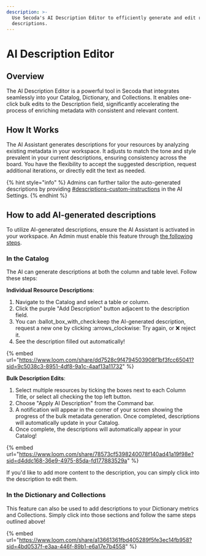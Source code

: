 ```yaml
---
description: >-
  Use Secoda's AI Description Editor to efficiently generate and edit resource
  descriptions.
---
```


# AI Description Editor

## Overview

The AI Description Editor is a powerful tool in Secoda that integrates seamlessly into your Catalog, Dictionary, and Collections. It enables one-click bulk edits to the Description field, significantly accelerating the process of enriching metadata with consistent and relevant content.

## How It Works

The AI Assistant generates descriptions for your resources by analyzing existing metadata in your workspace. It adjusts to match the tone and style prevalent in your current descriptions, ensuring consistency across the board. You have the flexibility to accept the suggested description, request additional iterations, or directly edit the text as needed.

{% hint style="info" %}
Admins can further tailor the auto-generated descriptions by providing [#descriptions-custom-instructions](../../features/ai-assistant/#descriptions-custom-instructions "mention") in the AI Settings.
{% endhint %}

## How to add AI-generated descriptions

To utilize AI-generated descriptions, ensure the AI Assistant is activated in your workspace. An Admin must enable this feature through [the following steps](../../features/ai-assistant/#enabling-the-secoda-ai).

### In the Catalog

The AI can generate descriptions at both the column and table level. Follow these steps:

**Individual Resource Descriptions**:

1. Navigate to the Catalog and select a table or column.
2. Click the purple "Add Description" button adjacent to the description field.
3. You can :ballot\_box\_with\_check:keep the AI-generated description, request a new one by clicking :arrows\_clockwise: Try again, or  :x: reject it.
4. See the description filled out automatically!

{% embed url="https://www.loom.com/share/dd7528c9f4794503908f1bf3fcc65041?sid=9c5038c3-8951-4df8-9a1c-4aaf13a11732" %}

**Bulk Description Edits**:

1. Select multiple resources by ticking the boxes next to each Column Title, or select all checking the top left button.
2. Choose "Apply AI Description" from the Command bar.
3. A notification will appear in the corner of your screen showing the progress of the bulk metadata generation. Once completed, descriptions will automatically update in your Catalog.
4. Once complete, the descriptions will automatically appear in your Catalog!

{% embed url="https://www.loom.com/share/78573cf5398240078f140ad41a19f98e?sid=d4ddc168-36e9-4975-85da-fd177883529a" %}

If you'd like to add more content to the description, you can simply click into the description to edit them.

### In the Dictionary and Collections

This feature can also be used to add descriptions to your Dictionary metrics and Collections. Simply click into those sections and follow the same steps outlined above!

{% embed url="https://www.loom.com/share/a13661361fbd405289f5fe3ec14fb958?sid=4bd0537f-e3aa-446f-89b1-e6a17e7b4558" %}
